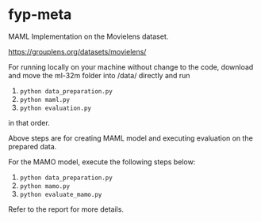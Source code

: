 # fyp-meta
MAML Implementation on the Movielens dataset.

https://grouplens.org/datasets/movielens/

For running locally on your machine without change to the code, download and move the ml-32m folder into /data/ directly and run 
1. `python data_preparation.py`
2. `python maml.py`
3. `python evaluation.py`

in that order.

Above steps are for creating MAML model and executing evaluation on the prepared data.

For the MAMO model, execute the following steps below:

1. `python data_preparation.py`
2. `python mamo.py`
3. `python evaluate_mamo.py`

Refer to the report for more details.
